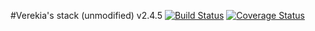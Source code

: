 #Verekia's stack (unmodified) v2.4.5
[![Build Status](https://img.shields.io/travis/liz-mars/verekia-stack.svg?style=flat-square)](https://travis-ci.org/liz-mars/verekia-stack)
[![Coverage Status](https://img.shields.io/coveralls/liz-mars/verekia-stack.svg?style=flat-square)](https://coveralls.io/github/liz-mars/verekia-stack?branch=master)
